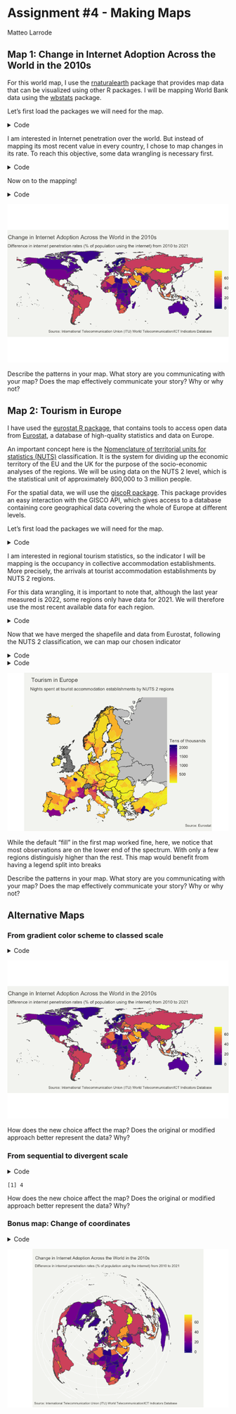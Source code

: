 Assignment \#4 - Making Maps
================
Matteo Larrode

## Map 1: Change in Internet Adoption Across the World in the 2010s

For this world map, I use the
[rnaturalearth](https://cran.r-project.org/web/packages/rnaturalearth/vignettes/rnaturalearth.html)
package that provides map data that can be visualized using other R
packages. I will be mapping World Bank data using the
[wbstats](https://cran.r-project.org/web/packages/wbstats/vignettes/wbstats.html)
package.

Let’s first load the packages we will need for the map.

<details>
<summary>Code</summary>

``` r
library(tidyverse)
library(ggplot2)
library(wbstats)
library(rnaturalearth)
```

</details>

I am interested in Internet penetration over the world. But instead of
mapping its most recent value in every country, I chose to map changes
in its rate. To reach this objective, some data wrangling is necessary
first.

<details>
<summary>Code</summary>

``` r
# set indicator variable to internet users (%) & get its info for later
ind <- "IT.NET.USER.ZS"
indicator_info <- filter(wb_cachelist$indicators, indicator_id == ind)

#get world map as sf object
world <- ne_countries(scale = "medium", returnclass = "sf") %>%
  filter(iso_a3 != "ATA") # remove Antarctica

#get data for internet users (from 2010)
internet_data <- wb_data(ind, start_date = 2010, end_date = 2023)

#DIFFERENCE BETWEEN OLDEST & NEWEST RECORDED VALUES 
#first: mutate data set to add columns with oldest and newest years recorded 
internet_data <- internet_data %>%
  filter(!is.na(IT.NET.USER.ZS))%>%
  group_by(iso3c)%>%
  mutate(min_year = min(date),
         max_year = max(date)) %>% 
  ungroup() %>%
  filter(date == min_year | date == max_year)

#then: compute the difference between oldest and newest values
final_internet_data <- internet_data %>%
  group_by(iso3c) %>%
  arrange(date, .by_group = TRUE) %>%
  mutate(diff_users = IT.NET.USER.ZS - lag(IT.NET.USER.ZS, default = first(IT.NET.USER.ZS)))%>%
  filter(diff_users != 0)


#now join the geography dataset & the internet users data
users_world_df <- left_join(world, final_internet_data, by = c("iso_a3" = "iso3c"))
```

</details>

Now on to the mapping!

<details>
<summary>Code</summary>

``` r
it_users_map <- ggplot(users_world_df, aes(fill = diff_users)) +
  geom_sf() +

  theme_void()+
  #more adjustements
  theme(text = element_text(color = "#22211d"), 
        plot.background = element_rect(fill = "#f5f5f2", color = NA), 
        panel.background = element_rect(fill = "#f5f5f2", color = NA), 
        legend.background = element_rect(fill = "#f5f5f2", color = NA),
        
        plot.title = element_text(size= 13, hjust=0.01, color = "#4e4d47",
                                margin = margin(b = -0.1, t = 0.4, l = 2, unit = "cm")),
        plot.subtitle = element_text(size= 10, hjust=0.01, color = "#4e4d47",
                                margin = margin(b = -0.1, t = 0.43, l = 2, unit = "cm")),
        plot.caption = element_text( size=8, color = "#4e4d47", 
                                 margin = margin(b = 0.3, r=-99, unit = "cm")),
        legend.position = "right")+
  
  scale_fill_viridis_c(option = "plasma")+
  labs(title = "Change in Internet Adoption Across the World in the 2010s",
       subtitle = "Difference in internet penetration rates (% of population using the internet) from 2010 to 2021",
    fill = NULL,
    caption = paste("Source:", indicator_info$source_org))

it_users_map
```

</details>

![](assignment_4_files/figure-commonmark/unnamed-chunk-3-1.png)

Describe the patterns in your map. What story are you communicating with
your map? Does the map effectively communicate your story? Why or why
not?

## Map 2: Tourism in Europe

I have used the [eurostat R
package](https://github.com/rOpenGov/eurostat), that contains tools to
access open data from [Eurostat](https://ec.europa.eu/eurostat), a
database of high-quality statistics and data on Europe.

An important concept here is the [Nomenclature of territorial units for
statistics (NUTS)](https://ec.europa.eu/eurostat/web/nuts/background)
classification. It is the system for dividing up the economic territory
of the EU and the UK for the purpose of the socio-economic analyses of
the regions. We will be using data on the NUTS 2 level, which is the
statistical unit of approximately 800,000 to 3 million people.

For the spatial data, we will use the [giscoR
package](https://cran.r-project.org/web/packages/giscoR/vignettes/giscoR.html).
This package provides an easy interaction with the GISCO API, which
gives access to a database containing core geographical data covering
the whole of Europe at different levels.

Let’s first load the packages we will need for the map.

<details>
<summary>Code</summary>

``` r
library(tidyverse)
library(sf)
library(ggplot2)
library(eurostat) #pull data from eurostat
library(giscoR) #pull NUTS 2 & country shapefiles
```

</details>

I am interested in regional tourism statistics, so the indicator I will
be mapping is the occupancy in collective accommodation establishments.
More precisely, the arrivals at tourist accommodation establishments by
NUTS 2 regions.

For this data wrangling, it is important to note that, although the last
year measured is 2022, some regions only have data for 2021. We will
therefore use the most recent available data for each region.

<details>
<summary>Code</summary>

``` r
#1.NUTS2 AND SHAPEFILES ---------

#define longlat projection
crsLONGLAT <- "+proj=longlat +datum=WGS84 +no_defs +ellps=WGS84 +towgs84=0,0,0"

#get sf object of Europe
nuts2 <- giscoR::gisco_get_nuts(
    year = "2021",
    resolution = "3",
    nuts_level = "2") %>%
  sf::st_transform(crsLONGLAT)

#get country codes
cntrys <- giscoR::gisco_get_countries(
    year = "2020",
    resolution = "3",
    region = c("Europe", "Asia")) %>%
    sf::st_transform(crsLONGLAT)

# Countries in giscoR object but NOT in eurostat dataset
# BA = Bosnia & Herzegovina
# BY = Belarus; GE = Georgia
# MD = Moldova; RU = Russia
# UA = Ukraine
non_eu_list <- c(
    "BA", "BY", "GE",
    "MD", "RU", "UA")

eu_list <- c(unique(nuts2$CNTR_CODE))

eu <- cntrys |>
    filter(CNTR_ID %in% eu_list)

non_eu <- cntrys |>
    filter(CNTR_ID %in% non_eu_list)

#2. EUROSTAT DATA -----------
#indicator for our variable of interest
ind2 <- "tour_occ_arn2"

# get NUTS2-level data
eurostat_df <- eurostat::get_eurostat(
  ind2,
  time_format = "num") %>%
filter(nace_r2 == "I551-I553" & time >= 2020 & c_resid == "TOTAL" & unit == "NR") %>%
select(geo, time, values) %>%
mutate(values = round(values / 10000))

names(eurostat_df)[1] <- "NUTS_ID"


#convert to wide data and keep only latest data
wide_df <- pivot_wider(eurostat_df, 
                       names_from = time,
                       values_from = values)%>%
  mutate(values = if_else(is.na(`2022`), `2021`, `2022`)) %>%
  select(NUTS_ID, values)


#3. MERGE SHP AND DATA -----------
df <- left_join(nuts2, wide_df, by = "NUTS_ID")
```

</details>

Now that we have merged the shapefile and data from Eurostat, following
the NUTS 2 classification, we can map our chosen indicator

<details>
<summary>Code</summary>

``` r
#bounding box
crsLAEA <- "+proj=laea +lat_0=52 +lon_0=10 +x_0=4321000 +y_0=3210000 +datum=WGS84 +units=m +no_defs"

get_bounding_box_europe <- function() {
    xmin <- -10.6600
    xmax <- 36.5500
    ymin <- 34.5000
    ymax <- 71.0500

    bbox_laea <- sf::st_sfc(
      st_polygon(list(cbind(c(xmin, xmax, xmax, xmin, xmin),
                            c(ymin, ymin, ymax, ymax, ymin)))),
      crs = crsLONGLAT) %>%
      st_transform(crsLAEA)

    bbox <- st_bbox(bbox_laea)
    return(bbox)
}
bbox <- get_bounding_box_europe()
```

</details>
<details>
<summary>Code</summary>

``` r
tourism_eu_map <- ggplot(df, aes(fill = values)) +
  #make russia & non_eu countries grey b/c no data
  geom_sf(data = filter(eu, CNTR_ID == "RS"),
          color = "grey20", size = 0.15, fill = "#cacaca") +
  geom_sf(data = non_eu, 
          color = "grey20", size = 0.125, fill = "#cacaca") +
  
  geom_sf(data = df, color = NA, size = 0) +
  geom_sf(data = eu, color = "grey20", size = 0.125, fill = "transparent") +
    
  coord_sf(
        crs = crsLAEA,
        xlim = c(bbox["xmin"], bbox["xmax"]),
        ylim = c(bbox["ymin"], bbox["ymax"])) +
  
  theme_void()+
  #more adjustements
  theme(text = element_text(color = "#22211d"), 
        plot.margin = margin(0, 0.5, 0, 0.5, "cm"),
        plot.background = element_rect(fill = "#f5f5f2", color = NA),
        panel.background = element_rect(fill = "#f5f5f2", color = NA), 
        legend.background = element_rect(fill = "#f5f5f2", color = NA),
        
        plot.title = element_text(size= 13, hjust=0.01, color = "#4e4d47",
                                margin = margin(b = -0.1, t = 0.4, l = 2, unit = "cm")),
        plot.subtitle = element_text(size= 10, hjust=0.01, color = "#4e4d47",
                                margin = margin(b = 0.5, t = 0.43, l = 2, unit = "cm")),
        plot.caption = element_text( size=8, color = "#4e4d47", 
                                 margin = margin(b = 0.3, r=-99, unit = "cm"),
                                 hjust = 1.4),
        legend.position = "right",
        legend.title = element_text(color = "#4e4d47", size = 10))+
  
  scale_fill_viridis_c(option = "plasma", direction = -1)+
  labs(
    title = "Tourism in Europe",
    subtitle = "Nights spent at tourist accommodation establishments by NUTS 2 regions",
    fill = "Tens of thousands",
    caption = paste("Source: Eurostat"))

tourism_eu_map
```

</details>

![](assignment_4_files/figure-commonmark/unnamed-chunk-7-1.png)

While the default “fill” in the first map worked fine, here, we notice
that most observations are on the lower end of the spectrum. With only a
few regions distinguisly higher than the rest. This map would benefit
from having a legend split into breaks

Describe the patterns in your map. What story are you communicating with
your map? Does the map effectively communicate your story? Why or why
not?

## Alternative Maps

### From gradient color scheme to classed scale

<details>
<summary>Code</summary>

``` r
it_users_map2 <- ggplot(users_world_df, aes(fill = diff_users)) +
  geom_sf() +

  theme_void()+
  #more adjustements
  theme(text = element_text(color = "#22211d"), 
        plot.background = element_rect(fill = "#f5f5f2", color = NA), 
        panel.background = element_rect(fill = "#f5f5f2", color = NA), 
        legend.background = element_rect(fill = "#f5f5f2", color = NA),
        
        plot.title = element_text(size= 13, hjust=0.01, color = "#4e4d47",
                                margin = margin(b = -0.1, t = 0.4, l = 2, unit = "cm")),
        plot.subtitle = element_text(size= 10, hjust=0.01, color = "#4e4d47",
                                margin = margin(b = -0.1, t = 0.43, l = 2, unit = "cm")),
        plot.caption = element_text( size=8, color = "#4e4d47", 
                                 margin = margin(b = 0.3, r=-99, unit = "cm")),
        legend.position = "right")+
  
  scale_fill_viridis_c(option = "plasma")+
  labs(
    title = "Change in Internet Adoption Across the World in the 2010s",
    subtitle = "Difference in internet penetration rates (% of population using the internet) from 2010 to 2021",
    fill = NULL,
    caption = paste("Source:", indicator_info$source_org))

it_users_map2
```

</details>

![](assignment_4_files/figure-commonmark/unnamed-chunk-8-1.png)

How does the new choice affect the map? Does the original or modified
approach better represent the data? Why?

### From sequential to divergent scale

<details>
<summary>Code</summary>

``` r
2 * 2
```

</details>

    [1] 4

How does the new choice affect the map? Does the original or modified
approach better represent the data? Why?

### Bonus map: Change of coordinates

<details>
<summary>Code</summary>

``` r
it_users_map2 <- ggplot(users_world_df, aes(fill = diff_users)) +
  geom_sf() +

  coord_sf(crs = "+proj=laea +lat_0=52 +lon_0=10 +x_0=4321000 +y_0=3210000 +ellps=GRS80 +units=m +no_defs ")+

  #more adjustements
  theme(text = element_text(color = "#22211d"), 
        plot.background = element_rect(fill = "#f5f5f2", color = NA), 
        panel.background = element_rect(fill = "#f5f5f2", color = NA), 
        legend.background = element_rect(fill = "#f5f5f2", color = NA),
        
        axis.text = element_blank(),
        axis.ticks = element_blank(),
        plot.title = element_text(size= 10, hjust=0.01, color = "#4e4d47",
                                margin = margin(b = -0.1, t = 0.4, l = 2, unit = "cm")),
        plot.subtitle = element_text(size= 8, hjust=0.01, color = "#4e4d47",
                                margin = margin(b = -0.1, t = 0.43, l = 2, unit = "cm")),
        plot.caption = element_text( size=7, color = "#4e4d47"),       
        legend.position = "right")+
    scale_fill_viridis_c(option = "plasma")+
    labs(
    title = "Change in Internet Adoption Across the World in the 2010s",
    subtitle = "Difference in internet penetration rates (% of population using the internet) from 2010 to 2021",
    fill = NULL,
    caption = paste("Source:", indicator_info$source_org))

it_users_map2
```

</details>

![](assignment_4_files/figure-commonmark/unnamed-chunk-10-1.png)
